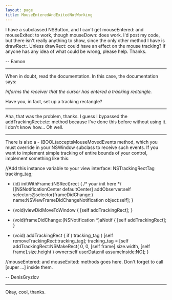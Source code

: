 ```yaml
---
layout: page
title: MouseEnteredAndExitedNotWorking
---
```


I have a subclassed NSButton, and I can't get mouseEntered: and mouseExited: to work, though mouseDown: does work. I'd post my code, but there isn't really anything to show, since the only other method I have is drawRect:. Unless drawRect: could have an effect on the mouse tracking?
If anyone has any idea of what could be wrong, please help.
Thanks.

-- Eamon

----

When in doubt, read the documentation. In this case, the documentation says:

*Informs the receiver that the cursor has entered a tracking rectangle.*

Have you, in fact, set up a tracking rectangle?

----

Aha, that was the problem, thanks. I guess I bypassed the addTrackingRect:etc: method because I've done this before without using it. I don't know how... Oh well.

----

There is also a     - (BOOL)acceptsMouseMovedEvents method, which you must override in your NSWindow subclass to receive such events.
If you want to implement simple tracking of entire bounds of your control, implement something like this:

    

//Add this instance variable to your view interface:
   NSTrackingRectTag            tracking_tag;

- (id) initWithFrame:(NSRect)rect {
  /* your init here */
  	[[NSNotificationCenter defaultCenter] addObserver:self
			selector:@selector(frameDidChange:)
			 name:NSViewFrameDidChangeNotification
			  object:self];
}

- (void)viewDidMoveToWindow { [self addTrackingRect]; }
- (void)frameDidChange:(NSNotification *)aNotif { [self addTrackingRect]; }

- (void) addTrackingRect {
	if ( tracking_tag ) [self removeTrackingRect:tracking_tag];
	tracking_tag = [self addTrackingRect:NSMakeRect( 0, 0, [self frame].size.width, [self frame].size.height ) owner:self userData:nil assumeInside:NO];
}

//mouseEntered: and mouseExited: methods goes here. Don't forget to call [super ...] inside them.



-- DenisGryzlov

----

Okay, cool, thanks.

